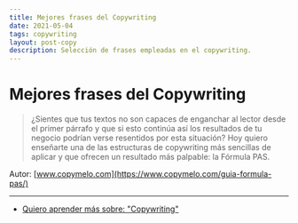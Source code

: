 ```yaml
---
title: Mejores frases del Copywriting
date: 2021-05-04
tags: copywriting
layout: post-copy
description: Selección de frases empleadas en el copywriting.
---
```


# Mejores frases del Copywriting

> ¿Sientes que tus textos no son capaces de enganchar al lector desde el primer párrafo y que si esto continúa así los resultados de tu negocio podrían verse resentidos por esta situación? Hoy quiero enseñarte una de las estructuras de copywriting más sencillas de aplicar y que ofrecen un resultado más palpable: la Fórmula PAS.

Autor: [www.copymelo.com](https://www.copymelo.com/guia-formula-pas/)

***

- [Quiero aprender más sobre: "Copywriting"](../00/copywriting)
